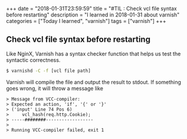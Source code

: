 +++
date = "2018-01-31T23:59:59"
title = "#TIL : Check vcl file syntax before restarting"
description = "I learned in 2018-01-31 about varnish"
categories = ["Today I learned", "varnish"]
tags = ["varnish"]
+++



## Check vcl file syntax before restarting

Like NginX, Varnish has a syntax checker function that helps us test the syntactic correctness.

```bash
$ varnishd -C -f [vcl file path]
```

Varnish will compile the file and output the result to stdout. If something goes wrong, it will throw a message like

```
> Message from VCC-compiler:
> Expected an action, 'if', '{' or '}'
> ('input' Line 74 Pos 6)
>     vcl_hash(req.http.Cookie);
> -----########------------------
>
> Running VCC-compiler failed, exit 1
```
